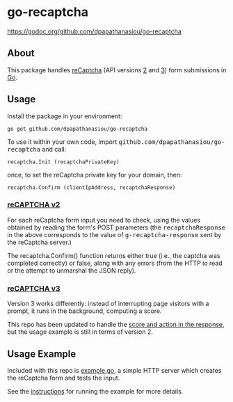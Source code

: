 go-recaptcha
============

https://godoc.org/github.com/dpapathanasiou/go-recaptcha

About
-----

This package handles [reCaptcha](https://www.google.com/recaptcha) (API versions [2](https://developers.google.com/recaptcha/intro) and [3](https://developers.google.com/recaptcha/docs/v3)) form submissions in [Go](http://golang.org/).

Usage
-----

Install the package in your environment:

```
go get github.com/dpapathanasiou/go-recaptcha
```

To use it within your own code, import <tt>github.com/dpapathanasiou/go-recaptcha</tt> and call:

```
recaptcha.Init (recaptchaPrivateKey)
```

once, to set the reCaptcha private key for your domain, then:

```
recaptcha.Confirm (clientIpAddress, recaptchaResponse)
```

### [reCAPTCHA v2](https://developers.google.com/recaptcha/intro)
For each reCaptcha form input you need to check, using the values obtained by reading the form's POST parameters (the <tt>recaptchaResponse</tt> in the above corresponds to the value of <tt>g-recaptcha-response</tt> sent by the reCaptcha server.)

The recaptcha.Confirm() function returns either true (i.e., the captcha was completed correctly) or false, along with any errors (from the HTTP io read or the attempt to unmarshal the JSON reply).

### [reCAPTCHA v3](https://developers.google.com/recaptcha/docs/v3)

Version 3 works differently: instead of interrupting page visitors with a prompt, it runs in the background, computing a score.

This repo has been updated to handle the [score and action in the response](recaptcha.go#L20), but the usage example is still in terms of version 2.

Usage Example
-------------

Included with this repo is [example.go](example/example.go), a simple HTTP server which creates the reCaptcha form and tests the input.

See the [instructions](example/README.md) for running the example for more details.
